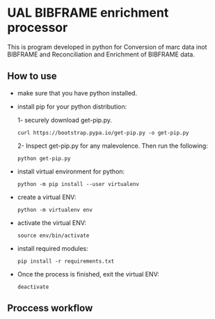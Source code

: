 # UAL BIBFRAME enrichment processor 

This is program developed in python for Conversion of marc data inot BIBFRAME and Reconciliation and Enrichment of BIBFRAME data.

## How to use
 - make sure that you have python installed. 
 - install pip for your python distribution:
 
   1- securely download get-pip.py.

    ```curl https://bootstrap.pypa.io/get-pip.py -o get-pip.py```
    
   2- Inspect get-pip.py for any malevolence. Then run the following:

   ```python get-pip.py```
   
- install virtual environment for python:

   ```python -m pip install --user virtualenv```
   
- create a virtual ENV:

   ```python -m virtualenv env```
   
- activate the virtual ENV:

   ```source env/bin/activate```
   
- install required modules:
   
   ```pip install -r requirements.txt```
   
- Once the process is finished, exit the virtual ENV:

   ```deactivate```

## Proccess workflow
